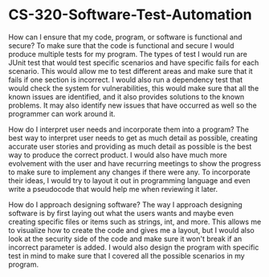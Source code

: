 # CS-320-Software-Test-Automation

How can I ensure that my code, program, or software is functional and secure?
To make sure that the code is functional and secure I would produce multiple tests for my program. The types of test I would run are JUnit test that would test specific scenarios and have specific fails for each scenario. This would allow me to test different areas and make sure that it fails if one section is incorrect. I would also run a dependency test that would check the system for vulnerabilities, this would make sure that all the known issues are identified, and it also provides solutions to the known problems. It may also identify new issues that have occurred as well so the programmer can work around it.

How do I interpret user needs and incorporate them into a program?
The best way to interpret user needs to get as much detail as possible, creating accurate user stories and providing as much detail as possible is the best way to produce the correct product. I would also have much more evolvement with the user and have recurring meetings to show the progress to make sure to implement any changes if there were any. To incorporate their ideas, I would try to layout it out in programming language and even write a pseudocode that would help me when reviewing it later.

How do I approach designing software?
The way I approach designing software is by first laying out what the users wants and maybe even creating specific files or items such as strings, int, and more. This allows me to visualize how to create the code and gives me a layout, but I would also look at the security side of the code and make sure it won't break if an incorrect parameter is added. I would also design the program with specific test in mind to make sure that I covered all the possible scenarios in my program. 
